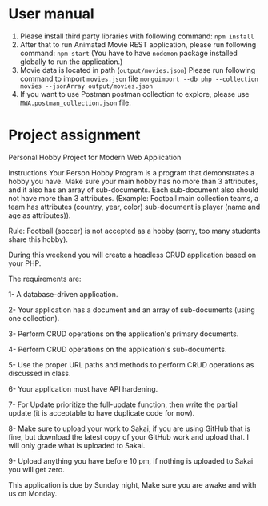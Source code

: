 # User manual
1. Please install third party libraries with following command:
   `npm install`
2. After that to run Animated Movie REST application, please run following command:
   `npm start` (You have to have `nodemon` package installed globally to run the application.)
3. Movie data is located in path (`output/movies.json`)
   Please run following command to import `movies.json` file
   `mongoimport --db php --collection movies --jsonArray output/movies.json`
4. If you want to use Postman postman collection to explore, please use `MWA.postman_collection.json` file.

# Project assignment
Personal Hobby Project for Modern Web Application

Instructions
Your Person Hobby Program is a program that demonstrates a hobby you have. Make sure your main hobby has no more than 3 attributes, and it also has an array of sub-documents. Each sub-document also should not have more than 3 attributes. (Example: Football main collection teams, a team has attributes (country, year, color) sub-document is player (name and age as attributes)).

Rule: Football (soccer) is not accepted as a hobby (sorry, too many students share this hobby).

During this weekend you will create a headless CRUD application based on your PHP.

The requirements are:

1- A database-driven application.

2- Your application has a document and an array of sub-documents (using one collection).

3- Perform CRUD operations on the application's primary documents.

4- Perform CRUD operations on the application's sub-documents.

5- Use the proper URL paths and methods to perform CRUD operations as discussed in class.

6- Your application must have API hardening.

7- For Update prioritize the full-update function, then write the partial update (it is acceptable to have duplicate code for now).

8- Make sure to upload your work to Sakai, if you are using GitHub that is fine, but download the latest copy of your GitHub work and upload that. I will only grade what is uploaded to Sakai.

9- Upload anything you have before 10 pm, if nothing is uploaded to Sakai you will get zero.

This application is due by Sunday night, Make sure you are awake and with us on Monday.


